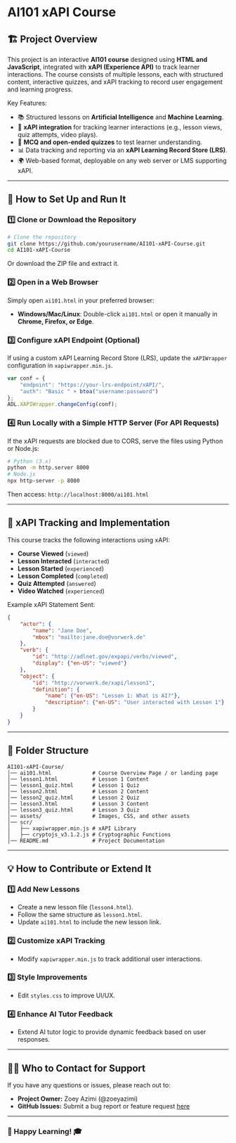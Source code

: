 # AI101 xAPI Course

## 🏗 Project Overview
This project is an interactive **AI101 course** designed using **HTML and JavaScript**, integrated with **xAPI (Experience API)** to track learner interactions. The course consists of multiple lessons, each with structured content, interactive quizzes, and xAPI tracking to record user engagement and learning progress.

Key Features:
- 📚 Structured lessons on **Artificial Intelligence** and **Machine Learning**.
- 🎯 **xAPI integration** for tracking learner interactions (e.g., lesson views, quiz attempts, video plays).
- 📝 **MCQ and open-ended quizzes** to test learner understanding.
- 📊 Data tracking and reporting via an **xAPI Learning Record Store (LRS)**.
- 🌍 Web-based format, deployable on any web server or LMS supporting xAPI.

---

## 🔧 How to Set Up and Run It
### **1️⃣ Clone or Download the Repository**
```sh
# Clone the repository
git clone https://github.com/yourusername/AI101-xAPI-Course.git
cd AI101-xAPI-Course
```
Or download the ZIP file and extract it.

### **2️⃣ Open in a Web Browser**
Simply open `ai101.html` in your preferred browser:
- **Windows/Mac/Linux**: Double-click `ai101.html` or open it manually in **Chrome, Firefox, or Edge**.

### **3️⃣ Configure xAPI Endpoint (Optional)**
If using a custom xAPI Learning Record Store (LRS), update the `xAPIWrapper` configuration in `xapiwrapper.min.js`.
```js
var conf = {
    "endpoint": "https://your-lrs-endpoint/xAPI/",
    "auth": "Basic " + btoa("username:password")
};
ADL.XAPIWrapper.changeConfig(conf);
```

### **4️⃣ Run Locally with a Simple HTTP Server** (For API Requests)
If the xAPI requests are blocked due to CORS, serve the files using Python or Node.js:
```sh
# Python (3.x)
python -m http.server 8000
# Node.js
npx http-server -p 8000
```
Then access: `http://localhost:8000/ai101.html`

---

## 🎯 xAPI Tracking and Implementation
This course tracks the following interactions using xAPI:
- **Course Viewed** (`viewed`)
- **Lesson Interacted** (`interacted`)
- **Lesson Started** (`experienced`)
- **Lesson Completed** (`completed`)
- **Quiz Attempted** (`answered`)
- **Video Watched** (`experienced`)

Example xAPI Statement Sent:
```json
{
    "actor": {
        "name": "Jane Doe",
        "mbox": "mailto:jane.doe@vorwerk.de"
    },
    "verb": {
        "id": "http://adlnet.gov/expapi/verbs/viewed",
        "display": {"en-US": "viewed"}
    },
    "object": {
        "id": "http://vorwerk.de/xapi/lesson1",
        "definition": {
            "name": {"en-US": "Lesson 1: What is AI?"},
            "description": {"en-US": "User interacted with Lesson 1"}
        }
    }
}
```

---

## 📂 Folder Structure
```
AI101-xAPI-Course/
│── ai101.html             # Course Overview Page / or landing page 
│── lesson1.html           # Lesson 1 Content
│── lesson1_quiz.html      # Lesson 1 Quiz
│── lesson2.html           # Lesson 2 Content
│── lesson2_quiz.html      # Lesson 2 Quiz
│── lesson3.html           # Lesson 3 Content
│── lesson3_quiz.html      # Lesson 3 Quiz
│── assets/                # Images, CSS, and other assets
│── scr/
│   ├── xapiwrapper.min.js # xAPI Library
│   ├── cryptojs_v3.1.2.js # Cryptographic Functions
│── README.md              # Project Documentation
```

---

## 💡 How to Contribute or Extend It
### **1️⃣ Add New Lessons**
- Create a new lesson file (`lesson4.html`).
- Follow the same structure as `lesson1.html`.
- Update `ai101.html` to include the new lesson link.

### **2️⃣ Customize xAPI Tracking**
- Modify `xapiwrapper.min.js` to track additional user interactions.

### **3️⃣ Style Improvements**
- Edit `styles.css` to improve UI/UX.

### **4️⃣ Enhance AI Tutor Feedback**
- Extend AI tutor logic to provide dynamic feedback based on user responses.

---

## 👨‍💻 Who to Contact for Support
If you have any questions or issues, please reach out to:
- **Project Owner:** Zoey Azimi (@zoeyazimi)
- **GitHub Issues:** Submit a bug report or feature request [here](https://github.com/yourusername/AI101-xAPI-Course/issues)

---

### 🚀 Happy Learning! 🎓

